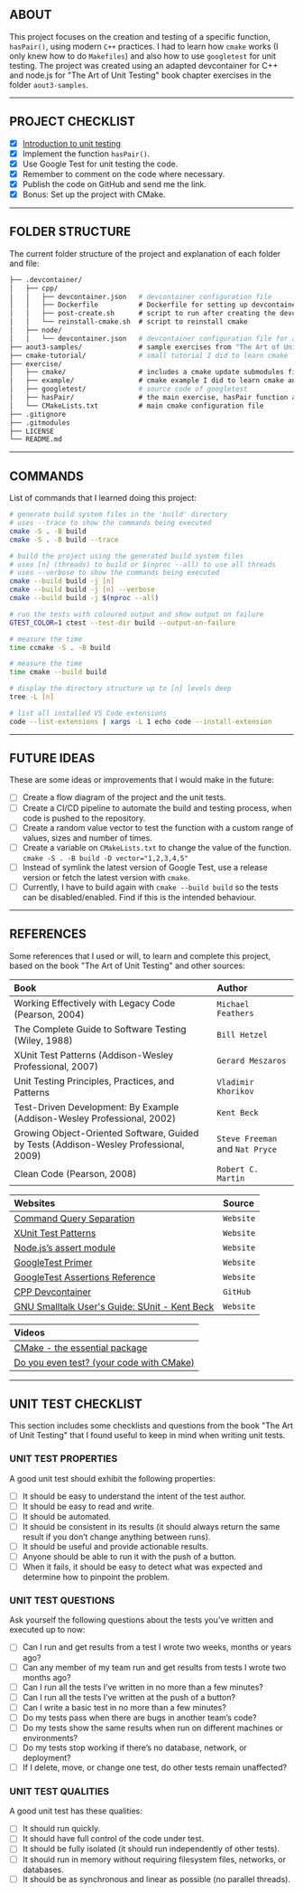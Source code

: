 ## ABOUT

This project focuses on the creation and testing of a specific function, `hasPair()`, using modern `C++` practices. I had to learn how `cmake` works (I only knew how to do `Makefiles`) and also how to use `googletest` for unit testing. The project was created using an adapted devcontainer for C++ and node.js for "The Art of Unit Testing" book chapter exercises in the folder `aout3-samples`.

----

## PROJECT CHECKLIST

- [X] [Introduction to unit testing](https://livebook.manning.com/book/the-art-of-unit-testing-third-edition)
- [X] Implement the function `hasPair()`.
- [X] Use Google Test for unit testing the code.
- [X] Remember to comment on the code where necessary.
- [X] Publish the code on GitHub and send me the link.
- [X] Bonus: Set up the project with CMake.

----

## FOLDER STRUCTURE

The current folder structure of the project and explanation of each folder and file:

```bash
├── .devcontainer/
│   ├── cpp/
│   │   ├── devcontainer.json   # devcontainer configuration file
│   │   ├── Dockerfile          # Dockerfile for setting up devcontainer
│   │   ├── post-create.sh      # script to run after creating the devcontainer
│   │   └── reinstall-cmake.sh  # script to reinstall cmake
│   ├── node/
│   │   └── devcontainer.json   # devcontainer configuration file for aout3-samples
├── aout3-samples/              # sample exercises from "The Art of Unit Testing" book
├── cmake-tutorial/             # small tutorial I did to learn cmake
├── exercise/
│   ├── cmake/                  # includes a cmake update submodules file
│   ├── example/                # cmake example I did to learn cmake and a makefile example
│   ├── googletest/             # source code of googletest
│   ├── hasPair/                # the main exercise, hasPair function and tests
│   └── CMakeLists.txt          # main cmake configuration file
├── .gitignore
├── .gitmodules
├── LICENSE
└── README.md
```

----

## COMMANDS

List of commands that I learned doing this project:

```bash
# generate build system files in the 'build' directory
# uses --trace to show the commands being executed
cmake -S . -B build
cmake -S . -B build --trace

# build the project using the generated build system files
# uses [n] (threads) to build or $(nproc --all) to use all threads
# uses --verbose to show the commands being executed
cmake --build build -j [n]
cmake --build build -j [n] --verbose
cmake --build build -j $(nproc --all)

# run the tests with coloured output and show output on failure
GTEST_COLOR=1 ctest --test-dir build --output-on-failure

# measure the time
time ccmake -S . -B build

# measure the time
time cmake --build build

# display the directory structure up to [n] levels deep
tree -L [n]

# list all installed VS Code extensions
code --list-extensions | xargs -L 1 echo code --install-extension
```

----

## FUTURE IDEAS

These are some ideas or improvements that I would make in the future:

- [ ] Create a flow diagram of the project and the unit tests.
- [ ] Create a CI/CD pipeline to automate the build and testing process, when code is pushed to the repository.
- [ ] Create a random value vector to test the function with a custom range of values, sizes and number of times.
- [ ] Create a variable on `CMakeLists.txt` to change the value of the function. `cmake -S . -B build -D vector="1,2,3,4,5"`
- [ ] Instead of symlink the latest version of Google Test, use a release version or fetch the latest version with `cmake`.
- [ ] Currently, I have to build again with `cmake --build build` so the tests can be disabled/enabled. Find if this is the intended behaviour.

----

## REFERENCES

Some references that I used or will, to learn and complete this project, based on the book "The Art of Unit Testing" and other sources:

| Book | Author |
| :--- | :----- |
| Working Effectively with Legacy Code (Pearson, 2004) | `Michael Feathers` |
| The Complete Guide to Software Testing (Wiley, 1988) | `Bill Hetzel` |
| XUnit Test Patterns (Addison-Wesley Professional, 2007) | `Gerard Meszaros` |
| Unit Testing Principles, Practices, and Patterns | `Vladimir Khorikov` |
| Test-Driven Development: By Example (Addison-Wesley Professional, 2002) | `Kent Beck` |
| Growing Object-Oriented Software, Guided by Tests (Addison-Wesley Professional, 2009) | `Steve Freeman` and `Nat Pryce` |
| Clean Code (Pearson, 2008) | `Robert C. Martin` |

| Websites | Source |
| :--- | :----- |
| [Command Query Separation](https://martinfowler.com/bliki/CommandQuerySeparation.html) | `Website` |
| [XUnit Test Patterns](https://xunitpatterns.com) | `Website` |
| [Node.js’s assert module](https://nodejs.org/api/assert.html) | `Website` |
| [GoogleTest Primer](https://google.github.io/googletest/primer.html) | `Website` |
| [GoogleTest Assertions Reference](https://google.github.io/googletest/reference/assertions.html) | `Website` |
| [CPP Devcontainer](https://github.com/microsoft/vscode-remote-try-cpp) | `GitHub` |
| [GNU Smalltalk User's Guide: SUnit - Kent Beck](https://www.gnu.org/software/smalltalk/manual/html_node/SUnit.html) | `Website` |

| Videos |
| :--- |
| [CMake - the essential package](https://www.youtube.com/watch?v=UH6F6ypdYbw) |
| [Do you even test? (your code with CMake)](https://youtu.be/pxJoVRfpRPE?si=-A3eVD9pUFIryHTY) |

----

## UNIT TEST CHECKLIST

This section includes some checklists and questions from the book "The Art of Unit Testing" that I found useful to keep in mind when writing unit tests.

### UNIT TEST PROPERTIES

A good unit test should exhibit the following properties:

- [ ] It should be easy to understand the intent of the test author.
- [ ] It should be easy to read and write.
- [ ] It should be automated.
- [ ] It should be consistent in its results (it should always return the same result if you don’t change anything between runs).
- [ ] It should be useful and provide actionable results.
- [ ] Anyone should be able to run it with the push of a button.
- [ ] When it fails, it should be easy to detect what was expected and determine how to pinpoint the problem.

### UNIT TEST QUESTIONS

Ask yourself the following questions about the tests you’ve written and executed up to now:

- [ ] Can I run and get results from a test I wrote two weeks, months or years ago?
- [ ] Can any member of my team run and get results from tests I wrote two months ago?
- [ ] Can I run all the tests I’ve written in no more than a few minutes?
- [ ] Can I run all the tests I’ve written at the push of a button?
- [ ] Can I write a basic test in no more than a few minutes?
- [ ] Do my tests pass when there are bugs in another team’s code?
- [ ] Do my tests show the same results when run on different machines or environments?
- [ ] Do my tests stop working if there’s no database, network, or deployment?
- [ ] If I delete, move, or change one test, do other tests remain unaffected?

### UNIT TEST QUALITIES

A good unit test has these qualities:

- [ ] It should run quickly.
- [ ] It should have full control of the code under test.
- [ ] It should be fully isolated (it should run independently of other tests).
- [ ] It should run in memory without requiring filesystem files, networks, or databases.
- [ ] It should be as synchronous and linear as possible (no parallel threads).
